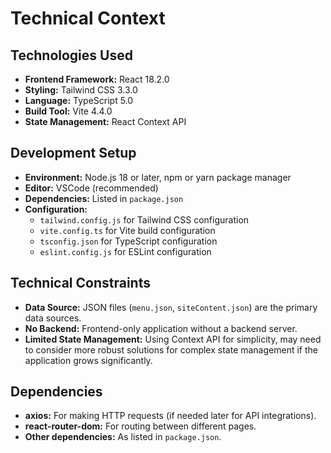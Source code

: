 # Technical Context

## Technologies Used
- **Frontend Framework:** React 18.2.0
- **Styling:** Tailwind CSS 3.3.0
- **Language:** TypeScript 5.0
- **Build Tool:** Vite 4.4.0
- **State Management:** React Context API

## Development Setup
- **Environment:** Node.js 18 or later, npm or yarn package manager
- **Editor:** VSCode (recommended)
- **Dependencies:** Listed in `package.json`
- **Configuration:** 
  - `tailwind.config.js` for Tailwind CSS configuration
  - `vite.config.ts` for Vite build configuration
  - `tsconfig.json` for TypeScript configuration
  - `eslint.config.js` for ESLint configuration

## Technical Constraints
- **Data Source:** JSON files (`menu.json`, `siteContent.json`) are the primary data sources.
- **No Backend:** Frontend-only application without a backend server.
- **Limited State Management:** Using Context API for simplicity, may need to consider more robust solutions for complex state management if the application grows significantly.

## Dependencies
- **axios:** For making HTTP requests (if needed later for API integrations).
- **react-router-dom:** For routing between different pages.
- **Other dependencies:** As listed in `package.json`.
